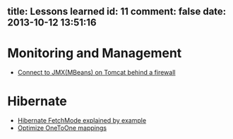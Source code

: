 title: Lessons learned
id: 11
comment: false
date: 2013-10-12 13:51:16
---

# Monitoring and Management

*   [Connect to JMX(MBeans) on Tomcat behind a firewall](/connect-to-jmxmbeans-on-tomcat-behind-a-firewall/ "Connect to JMX(MBeans) on Tomcat behind a firewall")

# Hibernate

*   [Hibernate FetchMode explained by example](/hibernate-fetchmode-explained-example/ "Hibernate FetchMode explained by example")
*   [Optimize OneToOne mappings](/optimize-onetoone-mappings/ "Optimize OneToOne mappings")